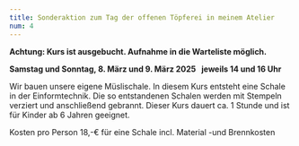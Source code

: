 ```yaml
---
title: Sonderaktion zum Tag der offenen Töpferei in meinem Atelier
num: 4
---
```


**Achtung: Kurs ist ausgebucht. Aufnahme in die Warteliste möglich.**

**Samstag und Sonntag, 8. März und 9. März 2025   jeweils 14 und 16 Uhr**

Wir bauen unsere eigene Müslischale. In diesem Kurs entsteht eine Schale in der Einformtechnik. Die so entstandenen Schalen werden mit Stempeln verziert und anschließend gebrannt. Dieser Kurs dauert ca. 1 Stunde und ist für Kinder ab 6 Jahren geeignet.

Kosten pro Person 18,-€ für eine Schale incl. Material -und Brennkosten